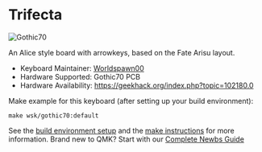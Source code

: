 # Trifecta

![Gothic70](https://i.imgur.com/v84tpIQ.png)

An Alice style board with arrowkeys, based on the Fate Arisu layout.

* Keyboard Maintainer: [Worldspawn00](https://github.com/Worldspawn00)  
* Hardware Supported: Gothic70 PCB
* Hardware Availability: https://geekhack.org/index.php?topic=102180.0

Make example for this keyboard (after setting up your build environment):

    make wsk/gothic70:default

See the [build environment setup](https://docs.qmk.fm/#/getting_started_build_tools) and the [make instructions](https://docs.qmk.fm/#/getting_started_make_guide) for more information. Brand new to QMK? Start with our [Complete Newbs Guide](https://docs.qmk.fm/#/newbs)
